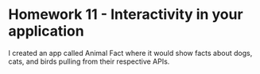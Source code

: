 # Homework 11 - Interactivity in your application

I created an app called Animal Fact where it would show facts about dogs, cats, and birds pulling from their respective APIs.